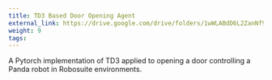 ```yaml
---
title: TD3 Based Door Opening Agent
external_link: https://drive.google.com/drive/folders/1wWLABdD6L2ZanNf9owkOiDKWn6KCdfWc
weight: 9
tags:
---
```

A Pytorch implementation of TD3 applied to opening a door controlling a Panda robot in Robosuite environments.

<!--more-->
